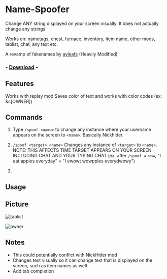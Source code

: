 # Name-Spoofer

Change ANY string displayed on your screen visually. It does not actually change any strings

Works on: nametags, chest, furnace, inventory, item name, other mods, tablist, chat, any text etc.

A revamp of fakenames by [ayleafs](https://github.com/ayleafs/fake-names) (Heavily Modified)

### - [Download](https://github.com/TheExploration/Name-Spoofer/releases/download/1.1/name-spoofer-1.1.jar) -

## Features
Works with replay mod
Saves color of text and works with color codes (ex: &c[OWNER])

## Commands
1. Type `/spoof <name>` to change any instance where your username appears on the screen to `<name>`. Basically Nickhider.

2. `/spoof <target> <name>` Changes any instance of `<target>` to `<name>`. 
NOTE: THIS AFFECTS TIME TARGET APPEARS ON YOUR SCREEN INCLUDING CHAT AND YOUR TYPING CHAT (ex: after `/spoof a wow`, "I eat apples everyday" = "I ewowt wowpples everydwowy")

3. 


## Usage


## Picture
![tablist](https://github.com/TheExploration/Name-Spoofer/blob/main/demo/bedwars.png)

![owner](https://github.com/TheExploration/Name-Spoofer/blob/main/demo/owner.png)

## Notes
- This could potentially conflict with NickHider mod
- Changes text visually so it can change text that is displayed on the screen, such as item names as well
- Add tab completion
